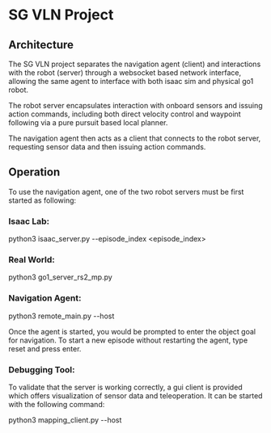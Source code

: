 # SG VLN Project 
## Architecture
The SG VLN project separates the navigation agent (client) and interactions with the robot (server) through a websocket based network interface, allowing the same agent to interface with both isaac sim and physical go1 robot. 

The robot server encapsulates interaction with onboard sensors and issuing action commands, including both direct velocity control and waypoint following via a pure pursuit based local planner. 

The navigation agent then acts as a client that connects to the robot server, requesting sensor data and then issuing action commands. 

## Operation
To use the navigation agent, one of the two robot servers must be first started as following:

### Isaac Lab:
python3 isaac_server.py --episode_index <episode_index>

### Real World:
python3 go1_server_rs2_mp.py

### Navigation Agent:
python3 remote_main.py --host <server host name>

Once the agent is started, you would be prompted to enter the object goal for navigation. To start a new episode without restarting the agent, type reset and press enter. 

### Debugging Tool:
To validate that the server is working correctly, a gui client is provided which offers visualization of sensor data and teleoperation. It can be started with the following command:

python3 mapping_client.py --host <server host name>